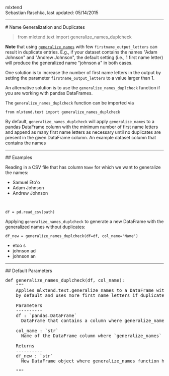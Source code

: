 mlxtend  
Sebastian Raschka, last updated: 05/14/2015


<hr>
# Name Generalization and Duplicates

> from mlxtend.text import generalize_names_duplcheck

**Note** that using [`generalize_names`](#name-generalization) with few `firstname_output_letters` can result in duplicate entries. E.g., if your dataset contains the names "Adam Johnson" and "Andrew Johnson", the default setting (i.e., 1 first name letter) will produce the generalized name "johnson a" in both cases.

One solution is to increase the number of first name letters in the output by setting the parameter `firstname_output_letters` to a value larger than 1. 

An alternative solution is to use the `generalize_names_duplcheck` function if you are working with pandas DataFrames. 

The  `generalize_names_duplcheck` function can be imported via

	from mlxtend.text import generalize_names_duplcheck

By default,  `generalize_names_duplcheck` will apply  `generalize_names` to a pandas DataFrame column with the minimum number of first name letters and append as many first name letters as necessary until no duplicates are present in the given DataFrame column. An example dataset column that contains the names  

<hr>
## Examples

Reading in a CSV file that has column `Name` for which we want to generalize the names:

- Samuel Eto'o
- Adam Johnson
- Andrew Johnson

<br>

    df = pd.read_csv(path)


Applying `generalize_names_duplcheck` to generate a new DataFrame with the generalized names without duplicates:	      

    df_new = generalize_names_duplcheck(df=df, col_name='Name')
- etoo s
- johnson ad
- johnson an

<hr>
## Default Parameters

<pre>def generalize_names_duplcheck(df, col_name):
    """
    Applies mlxtend.text.generalize_names to a DataFrame with 1 first name letter
    by default and uses more first name letters if duplicates are detected.

    Parameters
    ----------
    df : `pandas.DataFrame`
      DataFrame that contains a column where generalize_names should be applied.

    col_name : `str`
      Name of the DataFrame column where `generalize_names` function should be applied to.

    Returns
    ----------
    df_new : `str`
      New DataFrame object where generalize_names function has been applied without duplicates.

    """</pre>

